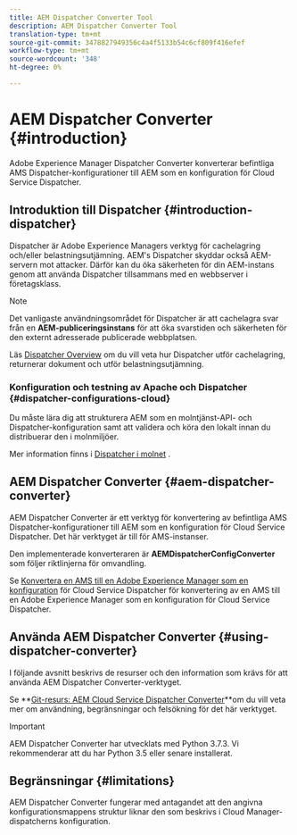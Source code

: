 ```yaml
---
title: AEM Dispatcher Converter Tool
description: AEM Dispatcher Converter Tool
translation-type: tm+mt
source-git-commit: 3478827949356c4a4f5133b54c6cf809f416efef
workflow-type: tm+mt
source-wordcount: '348'
ht-degree: 0%

---
```



# AEM Dispatcher Converter {#introduction}

Adobe Experience Manager Dispatcher Converter konverterar befintliga AMS Dispatcher-konfigurationer till AEM som en konfiguration för Cloud Service Dispatcher.

## Introduktion till Dispatcher {#introduction-dispatcher}

Dispatcher är Adobe Experience Managers verktyg för cachelagring och/eller belastningsutjämning. AEM&#39;s Dispatcher skyddar också AEM-servern mot attacker. Därför kan du öka säkerheten för din AEM-instans genom att använda Dispatcher tillsammans med en webbserver i företagsklass.

>[!NOTE]
>Det vanligaste användningsområdet för Dispatcher är att cachelagra svar från en **AEM-publiceringsinstans** för att öka svarstiden och säkerheten för den externt adresserade publicerade webbplatsen.

Läs [Dispatcher Overview](https://docs.adobe.com/content/help/en/experience-manager-dispatcher/using/dispatcher.html) om du vill veta hur Dispatcher utför cachelagring, returnerar dokument och utför belastningsutjämning.

### Konfiguration och testning av Apache och Dispatcher {#dispatcher-configurations-cloud}

Du måste lära dig att strukturera AEM som en molntjänst-API- och Dispatcher-konfiguration samt att validera och köra den lokalt innan du distribuerar den i molnmiljöer.

Mer information finns i [Dispatcher i molnet](https://docs.adobe.com/content/help/en/experience-manager-cloud-service/implementing/dispatcher/overview.html) .

## AEM Dispatcher Converter {#aem-dispatcher-converter}

AEM Dispatcher Converter är ett verktyg för konvertering av befintliga AMS Dispatcher-konfigurationer till AEM som en konfiguration för Cloud Service Dispatcher. Det här verktyget är till för AMS-instanser.

Den implementerade konverteraren är **AEMDispatcherConfigConverter** som följer riktlinjerna för omvandling.

Se [Konvertera en AMS till en Adobe Experience Manager som en konfiguration](https://docs.adobe.com/content/help/en/experience-manager-cloud-service/implementing/dispatcher/overview.html#how-to-convert-an-ams-to-an-aem-as-a-cloud-service-dispatcher-configuration) för Cloud Service Dispatcher för konvertering av en AMS till en Adobe Experience Manager som en konfiguration för Cloud Service Dispatcher.

## Använda AEM Dispatcher Converter {#using-dispatcher-converter}

I följande avsnitt beskrivs de resurser och den information som krävs för att använda AEM Dispatcher Converter-verktyget.

Se **[Git-resurs: AEM Cloud Service Dispatcher Converter](https://github.com/adobe/aem-cloud-service-dispatcher-converter)**om du vill veta mer om användning, begränsningar och felsökning för det här verktyget.

>[!IMPORTANT]
>AEM Dispatcher Converter har utvecklats med Python 3.7.3. Vi rekommenderar att du har Python 3.5 eller senare installerat.

## Begränsningar {#limitations}

AEM Dispatcher Converter fungerar med antagandet att den angivna konfigurationsmappens struktur liknar den som beskrivs i Cloud Manager-dispatcherns konfiguration.


